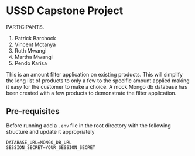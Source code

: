 # USSD Capstone Project
PARTICIPANTS.
1. Patrick Barchock
2. Vincent Motanya
3. Ruth Mwangi
4. Martha Mwangi
5. Pendo Karisa


This is an amount filter application on existing products.
This will simplify the long list of products to only a few to the specific amount applied making it easy for the customer to make a choice.
A mock Mongo db database has been created with a few products to demonstrate the filter application.

## Pre-requisites
Before running add a `.env` file in the root directory with the following structure and update it appropriately
```
DATABASE_URL=MONGO_DB_URL
SESSION_SECRET=YOUR_SESSION_SECRET
```


